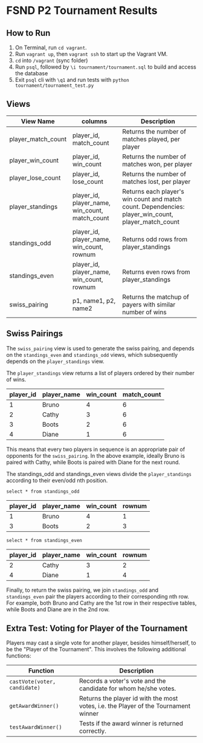 # FSND P2 Tournament Results

## How to Run

 1. On Terminal, run `cd vagrant`.
 2. Run `vagrant up`, then `vagrant ssh` to start up the Vagrant VM.
 3. `cd` into `/vagrant` (sync folder)
 4. Run `psql`, followed by `\i tournament/tournament.sql` to build and access the database
 5. Exit `psql` cli with `\q1` and run tests with `python tournament/tournament_test.py`

## Views

| View Name | columns | Description |
| --------- | ------- | ----------- |
| player_match_count | player_id, match_count | Returns the number of matches played, per player |
| player_win_count | player_id, win_count | Returns the number of matches won, per player |
| player_lose_count | player_id, lose_count | Returns the number of matches lost, per player |
| player_standings | player_id, player_name, win_count, match_count | Returns each player's win count and match count. Dependencies: player_win_count, player_match_count |
| standings_odd | player_id, player_name, win_count, rownum | Returns odd rows from player_standings |
| standings_even | player_id, player_name, win_count, rownum | Returns even rows from player_standings |
| swiss_pairing | p1, name1, p2, name2 | Returns the matchup of payers with similar number of wins |


## Swiss Pairings

The `swiss_pairing` view is used to generate the swiss pairing, and depends on the `standings_even` and `standings_odd` views, which subsequently depends on the `player_standings` view.


The `player_standings` view returns a list of players ordered by their number of wins.

| player_id | player_name | win_count | match_count |
| --------- | ----------- | --------- | ----------- |
| 1 | Bruno | 4 | 6 |
| 2 | Cathy | 3 | 6 |
| 3 | Boots | 2 | 6 |
| 4 | Diane | 1 | 6 |

This means that every two players in sequence is an appropriate pair of opponents for the `swiss_pairing`. In the above example, ideally Bruno is paired with Cathy, while Boots is paired with Diane for the next round.

The standings_odd and standings_even views divide the `player_standings` according to their even/odd nth position.

`select * from standings_odd`

| player_id | player_name | win_count | rownum |
| --------- | ----------- | --------- | ------ |
| 1 | Bruno | 4 | 1 |
| 3 | Boots | 2 | 3 |

`select * from standings_even`

| player_id | player_name | win_count | rownum |
| --------- | ----------- | --------- | ------ |
| 2 | Cathy | 3 | 2 |
| 4 | Diane | 1 | 4 |

Finally, to return the swiss pairing, we join `standings_odd` and `standings_even` pair the players according to their corresponding nth row. For example, both Bruno and Cathy are the 1st row in their respective tables, while Boots and Diane are in the 2nd row.

## Extra Test: Voting for Player of the Tournament

Players may cast a single vote for another player, besides himself/herself, to be the "Player of the Tournament". This involves the following additional functions:

| Function | Description |
| -------- | ----------- |
| `castVote(voter, candidate)` | Records a voter's vote and the candidate for whom he/she votes. |
| `getAwardWinner()` | Returns the player id with the most votes, i.e. the Player of the Tournament winner |
| `testAwardWinner()` | Tests if the award winner is returned correctly. |
